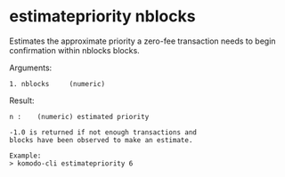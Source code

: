 # estimatepriority nblocks

Estimates the approximate priority
a zero-fee transaction needs to begin confirmation
within nblocks blocks.


Arguments:
```
1. nblocks     (numeric)

```
Result:
```
n :    (numeric) estimated priority

-1.0 is returned if not enough transactions and
blocks have been observed to make an estimate.

Example:
> komodo-cli estimatepriority 6
```
